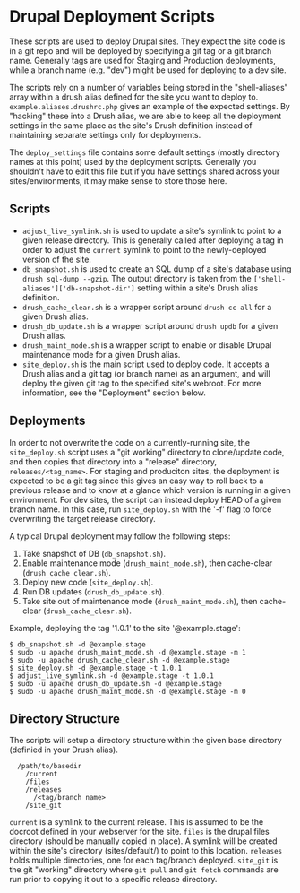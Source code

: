 # Drupal Deployment Scripts
These scripts are used to deploy Drupal sites. They expect the site code is in a git repo and will be deployed by specifying a git tag or a git branch name.  Generally tags are used for Staging and Production deployments, while a branch name (e.g. "dev") might be used for deploying to a dev site.

The scripts rely on a number of variables being stored in the "shell-aliases" array within a drush alias defined for the site you want to deploy to. ```example.aliases.drushrc.php``` gives an example of the expected settings. By "hacking" these into a Drush alias, we are able to keep all the deployment settings in the same place as the site's Drush definition instead of maintaining separate settings only for deployments.

The ```deploy_settings``` file contains some default settings (mostly directory names at this point) used by the deployment scripts. Generally you shouldn't have to edit this file but if you have settings shared across your sites/environments, it may make sense to store those here.

## Scripts
* ```adjust_live_symlink.sh``` is used to update a site's symlink to point to a given release directory. This is generally called after deploying a tag in order to adjust the ```current``` symlink to point to the newly-deployed version of the site.
* ```db_snapshot.sh``` is used to create an SQL dump of a site's database using ```drush sql-dump --gzip```. The output directory is taken from the ```['shell-aliases']['db-snapshot-dir']``` setting within a site's Drush alias definition.
* ```drush_cache_clear.sh``` is a wrapper script around ```drush cc all``` for a given Drush alias.
* ```drush_db_update.sh``` is a wrapper script around ```drush updb``` for a given Drush alias.
* ```drush_maint_mode.sh``` is a wrapper script to enable or disable Drupal maintenance mode for a given Drush alias.
* ```site_deploy.sh``` is the main script used to deploy code. It accepts a Drush alias and a git tag (or branch name) as an argument, and will deploy the given git tag to the specified site's webroot. For more information, see the "Deployment" section below.

## Deployments
In order to not overwrite the code on a currently-running site, the ```site_deploy.sh``` script uses a "git working" directory to clone/update code, and then copies that directory into a "release" directory, ```releases/<tag_name>```. For staging and produciton sites, the deployment is expected to be a git tag since this gives an easy way to roll back to a previous release and to know at a glance which version is running in a given environment. For dev sites, the script can instead deploy HEAD of a given branch name. In this case, run ```site_deploy.sh``` with the '-f' flag to force overwriting the target release directory.

A typical Drupal deployment may follow the following steps:

1. Take snapshot of DB (```db_snapshot.sh```).
2. Enable maintenance mode (```drush_maint_mode.sh```), then cache-clear (```drush_cache_clear.sh```).
3. Deploy new code (```site_deploy.sh```).
4. Run DB updates (```drush_db_update.sh```).
5. Take site out of maintenance mode (```drush_maint_mode.sh```), then cache-clear (```drush_cache_clear.sh```).

Example, deploying the tag '1.0.1' to the site '@example.stage':
```
$ db_snapshot.sh -d @example.stage
$ sudo -u apache drush_maint_mode.sh -d @example.stage -m 1
$ sudo -u apache drush_cache_clear.sh -d @example.stage
$ site_deploy.sh -d @example.stage -t 1.0.1
$ adjust_live_symlink.sh -d @example.stage -t 1.0.1
$ sudo -u apache drush_db_update.sh -d @example.stage
$ sudo -u apache drush_maint_mode.sh -d @example.stage -m 0
```


## Directory Structure
The scripts will setup a directory structure within the given base directory (definied in your Drush alias).

```
  /path/to/basedir
    /current
    /files
    /releases
      /<tag/branch name>
    /site_git
```

```current``` is a symlink to the current release. This is assumed to be the docroot defined in your webserver for the site.
```files``` is the drupal files directory (should be manually copied in place). A symlink will be created within the site's directory (sites/default/) to point to this location.
```releases``` holds multiple directories, one for each tag/branch deployed.
```site_git``` is the git "working" directory where ```git pull``` and ```git fetch``` commands are run prior to copying it out to a specific release directory.
